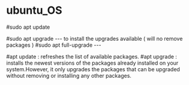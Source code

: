 # ubuntu_OS


#sudo apt update

#sudo apt upgrade                     --- to install the upgrades available ( will no remove packages )
#sudo apt full-upgrade                ---  

#apt update : refreshes the list of available packages.
#apt upgrade  : installs the newest versions of the packages already installed on your system.However, it only upgrades the packages that can be upgraded without removing or installing any other packages.
